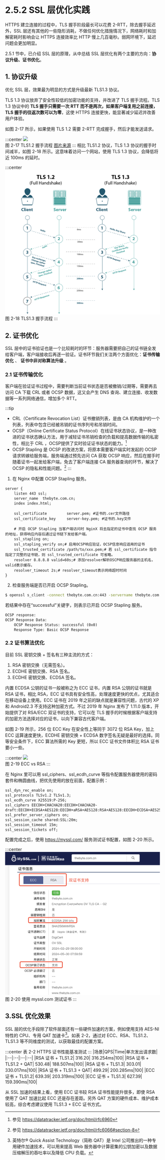 # 2.5.2 SSL 层优化实践

HTTPS 建立连接的过程中，TLS 握手阶段最长可以花费 2-RTT，除去握手延迟外，SSL 层还有其他的一些隐形消耗，不做任何优化措施情况下，网络耗时和加解密耗时影响会让 HTTPS 连接效率比 HTTP 慢上几百毫秒。弱网环境下，延迟问题会更加明显。

2.5.1 节中，已介绍 SSL 层的原理，从中总结 SSL 层优化有两个主要的方向：**协议升级、证书优化**。

## 1. 协议升级

优化 SSL 层，效果最为明显的方式是升级最新 TLS1.3 协议。

TLS 1.3 协议放弃了安全性较低的加密功能的支持，并改进了 TLS 握手流程。TLS 1.3 协议中的 **TLS 握手只需要一次 RTT 而不是两次，如果客户端复用之前连接，TLS 握手的往返次数可以为零**，这使 HTTPS 连接更快，能显著减少延迟并改善用户体验。

如图 2-17 所示，如果使用 TLS 1.2 需要 2-RTT 完成握手，然后才能发送请求。

:::center
  ![](../assets/tls1.2.png)<br/>
 图 2-17 TLS1.2 握手流程 [图片来源](https://www.wolfssl.com/tls-1-3-performance-part-2-full-handshake-2/)
:::
相比 TLS1.2 协议，TLS 1.3 协议的握手时间减半，如图 2-18 所示。这意味着访问一个网站，使用 TLS 1.3 协议，会降低将近 100ms 的延时。

:::center
  ![](../assets/tls1.3.png)<br/>
 图 2-18 TLS1.3 握手流程
:::

## 2. 证书优化

SSL 层中的证书验证也是一个比较耗时的环节：服务器需要把自己的证书链全发给客户端，客户端接收后再逐一验证。证书环节我们关注两个方面优化：**证书传输优化** 、 **证书中非对称算法升级** 。

### 2.1 证书传输优化

客户端在验证证书过程中，需要判断当前证书状态是否被撤销/过期等，需要再去访问 CA 下载 CRL 或者 OCSP 数据，这又会产生 DNS 查询、建立连接、收发数据等一系列网络通信，增加多个 RTT。

:::tip
- CRL（Certificate Revocation List）证书撤销列表，是由 CA 机构维护的一个列表，列表中包含已经被吊销的证书序列号和吊销时间。
- OCSP（Online Certificate Status Protocol）在线证书状态协议，是一种改进的证书状态确认方法，用于减轻证书吊销检查的负载和提高数据传输的私密性，相比于 CRL ，OCSP提供了实时验证证书状态的能力。[^1]
- OCSP Stapling 是 OCSP 的改进方案，将原本需要客户端实时发起的 OCSP 请求转嫁给服务端，服务端通过预先访问 CA 获取 OCSP 响应，然后在握手时随着证书一起发给客户端，免去了客户端连接 CA 服务器查询的环节，解决了 OCSP 的隐私和性能问题。[^2]
:::

1. 在 Nginx 中配置 OCSP Stapling 服务。
```nginx configuration
server {
    listen 443 ssl;
    server_name  thebyte.com.cn;
    index index.html;

    ssl_certificate         server.pem; #证书的.cer文件路径
    ssl_certificate_key     server-key.pem; #证书的.key文件

    # 开启 OCSP Stapling 当客户端访问时 NginX 将去指定的证书中查找 OCSP 服务的地址，获得响应内容后通过证书链下发给客户端。
    ssl_stapling on;
    ssl_stapling_verify on;# 启用OCSP响应验证，OCSP信息响应适用的证书
    ssl_trusted_certificate /path/to/xxx.pem;# 若 ssl_certificate 指令指定了完整的证书链，则 ssl_trusted_certificate 可省略。
    resolver 8.8.8.8 valid=60s;# 添加resolver解析OSCP响应服务器的主机名，valid表示缓存。
    resolver_timeout 2s;# resolver_timeout表示网络超时时间
}
```

2. 检查服务端是否已开启 OCSP Stapling。

```bash 
$ openssl s_client -connect thebyte.com.cn:443 -servername thebyte.com.cn -status -tlsextdebug < /dev/null 2>&1 | grep "OCSP" 
```
若结果中存在“successful”关键字，则表示已开启 OCSP Stapling 服务。
```plain
OCSP response:
OCSP Response Data:
    OCSP Response Status: successful (0x0)
    Response Type: Basic OCSP Response
```

### 2.2 证书算法优化

目前 SSL 密钥交换 + 签名有三种主流的方式：

1. RSA 密钥交换（无需签名）。
2. ECDHE 密钥交换、RSA 签名。
3. ECDHE 密钥交换、ECDSA 签名。

内置 ECDSA 公钥的证书一般被称之为 ECC 证书，内置 RSA 公钥的证书就是 RSA 证书，相比 RSA，ECC 证书具有安全性高，处理速度更快的优点，尤其适合在移动设备上使用。ECC 证书在 2019 年之前的缺点就是兼容性问题，古代的 XP 和 Android2.3 不支持这种加密方式。不过 2019 年 Nginx 发布了 1.11.0 版本，开始提供了对 RSA/ECC 双证书的支持，它可以在 TLS 握手的时候根据客户端支持的加密方法选择对应的证书，以向下兼容古代客户端。

如图 2-19 所示，256 位 ECC Key 在安全性上等同于 3072 位 RSA Key，加上 ECC 运算速度更快，ECDHE 密钥交换 + ECDSA 数字签名无疑是最好的选择。同等安全条件下，ECC 算法所需的 Key 更短，所以 ECC 证书文件体积比 RSA 证书要小一些。

:::center
  ![](../assets/ecc.png)<br/>
 图 2-19 ECC vs RSA
:::

在 Nginx 里可以用 ssl_ciphers、ssl_ecdh_curve 等指令配置服务器使用的密码套件和椭圆曲线，把优先使用的放在前面，配置示例：

```plain
ssl_dyn_rec_enable on;
ssl_protocols TLSv1.2 TLSv1.3;
ssl_ecdh_curve X25519:P-256;
ssl_ciphers EECDH+CHACHA20:EECDH+CHACHA20-draft:EECDH+ECDSA+AES128:EECDH+aRSA+AES128:RSA+AES128:EECDH+ECDSA+AES256:EECDH+aRSA+AES256:RSA+AES256:EECDH+ECDSA+3DES:EECDH+aRSA+3DES:RSA+3DES:!MD5;
ssl_prefer_server_ciphers on;
ssl_session_cache shared:SSL:20m;
ssl_session_timeout 15m;
ssl_session_tickets off;
```
配置完成之后，使用 https://myssl.com/ 服务测试证书配置，如图 2-20 所示。

:::center
  ![](../assets/ssl-test.png)<br/>
 图 2-20 使用 myssl.com 测试证书
:::

## 3.SSL 优化效果

SSL 层的优化手段除了软件层面还有一些硬件加速的方案，例如使用支持 AES-NI 特性的 CPU、专用 QAT 加速卡[^3]。如表 2-2，通过对 ECC、RSA、TLS1.2、TLS1.3 等不同维度的测试，以获取最佳的配置方案。

:::center
表 2-2 HTTPS 证书性能基准测试
:::
|场景|QPS|Time|单次发出请求数|
|:--|:--|:--|:--|
|RSA 证书 + TLS1.2| 316.20| 316.254ms|100|
|RSA 证书 + TLS1.2 + QAT| 530.48| 188.507ms|100|
|RSA 证书 + TLS1.3| 303.01| 330.017ms|100|
|RSA 证书 + TLS1.3 + QAT| 499.29| 200.285ms|100|
|ECC 证书 + TLS1.2| 639.39| 203.319ms|100|
|ECC 证书 + TLS1.3| 627.39| 159.390ms|100|

从 SSL 加速的结果上看，使用 ECC 证书较 RSA 证书性能提升很多，即使 RSA 使用了 QAT 加速比起 ECC 还是存在差距。另外 QAT 方案的硬件成本、维护成本较高，综合考虑建议使用 TLS1.3 + ECC 证书方式。

[^1]: 参见 https://datatracker.ietf.org/doc/html/rfc6960
[^2]: 参见 https://datatracker.ietf.org/doc/html/rfc6066#section-8
[^3]: 英特尔® Quick Assist Technology（简称 QAT）是 Intel 公司推出的一种专用硬件加速技术，可以用来提高 Web 服务器中计算密集的公钥加密以及数据压缩解压的吞吐率以及降低 CPU 负载。
